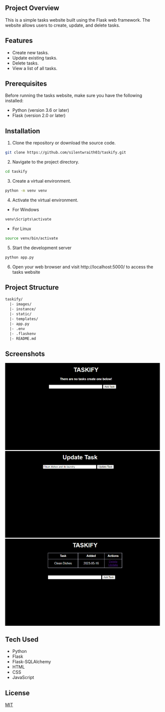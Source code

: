 ## Project Overview
This is a simple tasks website built using the Flask web framework. The website allows users to create, update, and delete tasks. 

## Features
* Create new tasks.
* Update existing tasks.
* Delete tasks.
* View a list of all tasks.

## Prerequisites
Before running the tasks website, make sure you have the following installed:

* Python (version 3.6 or later)
* Flask (version 2.0 or later)

## Installation
1. Clone the repository or download the source code.
```bash
git clone https://github.com/silentwraith03/taskify.git
```
2. Navigate to the project directory.
```bash
cd taskify
```
3. Create a virtual environment.
```bash
python -m venv venv
```
4. Activate the virtual environment.
* For Windows
```bash
venv\Scripts\activate
```
* For Linux
```bash
source venv/bin/activate
```
5. Start the development server
```bash
python app.py
```
6. Open your web browser and visit http://localhost:5000/ to access the tasks website

## Project Structure
```arduino
taskify/
  |- images/
  |- instance/
  |- static/
  |- templates/
  |- app.py
  |- .env
  |- .flaskenv
  |- README.md
```

## Screenshots
<img src='images/sc1.png'>
<img src='images/sc2.png'>
<img src='images/sc3.png'>

## Tech Used
* Python
* Flask
* Flask-SQLAlchemy
* HTML
* CSS
* JavaScript

## License
[MIT](LICENSE)